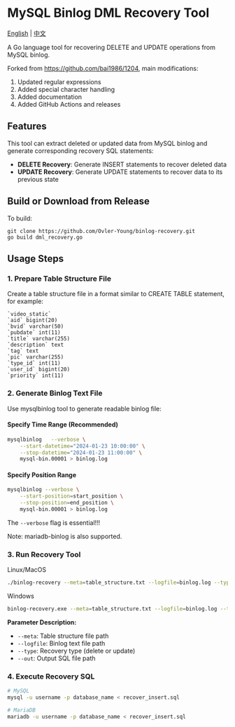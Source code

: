 # MySQL Binlog DML Recovery Tool

[English](README.md) | [中文](README.CN.md)

A Go language tool for recovering DELETE and UPDATE operations from MySQL binlog.

Forked from <https://github.com/bai1986/1204>, main modifications:

1. Updated regular expressions
2. Added special character handling
3. Added documentation
4. Added GitHub Actions and releases

## Features

This tool can extract deleted or updated data from MySQL binlog and generate corresponding recovery SQL statements:

- **DELETE Recovery**: Generate INSERT statements to recover deleted data
- **UPDATE Recovery**: Generate UPDATE statements to recover data to its previous state

## Build or Download from Release

To build:

```pwsh
git clone https://github.com/Ovler-Young/binlog-recovery.git
go build dml_recovery.go
```

## Usage Steps

### 1. Prepare Table Structure File

Create a table structure file in a format similar to CREATE TABLE statement, for example:

```mysql
`video_static`
`aid` bigint(20)
`bvid` varchar(50)
`pubdate` int(11)
`title` varchar(255)
`description` text
`tag` text
`pic` varchar(255)
`type_id` int(11)
`user_id` bigint(20)
`priority` int(11)
```

### 2. Generate Binlog Text File

Use mysqlbinlog tool to generate readable binlog file:

#### Specify Time Range (Recommended)

```bash
mysqlbinlog   --verbose \
    --start-datetime="2024-01-23 10:00:00" \
    --stop-datetime="2024-01-23 11:00:00" \
    mysql-bin.00001 > binlog.log
```

#### Specify Position Range

```bash
mysqlbinlog --verbose \
    --start-position=start_position \
    --stop-position=end_position \
    mysql-bin.00001 > binlog.log
```

The `--verbose` flag is essential!!!

Note: mariadb-binlog is also supported.

### 3. Run Recovery Tool

Linux/MacOS

```bash
./binlog-recovery --meta=table_structure.txt --logfile=binlog.log --type=delete --out=recover_insert.sql
```

Windows

```bash
binlog-recovery.exe --meta=table_structure.txt --logfile=binlog.log --type=delete --out=recover_insert.sql
```

**Parameter Description:**

- `--meta`: Table structure file path
- `--logfile`: Binlog text file path
- `--type`: Recovery type (delete or update)
- `--out`: Output SQL file path

### 4. Execute Recovery SQL

```bash
# MySQL
mysql -u username -p database_name < recover_insert.sql

# MariaDB
mariadb -u username -p database_name < recover_insert.sql
```
